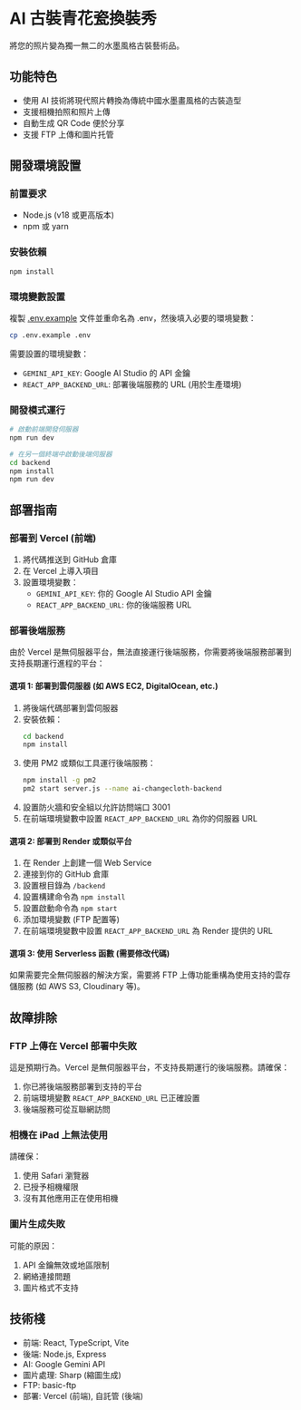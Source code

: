 # AI 古裝青花瓷換裝秀

將您的照片變為獨一無二的水墨風格古裝藝術品。

## 功能特色

- 使用 AI 技術將現代照片轉換為傳統中國水墨畫風格的古裝造型
- 支援相機拍照和照片上傳
- 自動生成 QR Code 便於分享
- 支援 FTP 上傳和圖片托管

## 開發環境設置

### 前置要求

- Node.js (v18 或更高版本)
- npm 或 yarn

### 安裝依賴

```bash
npm install
```

### 環境變數設置

複製 [.env.example](file:///Users/paulchang/Library/Mobile%20Documents/com~apple~CloudDocs/PDF/Ebees/Project/Wynn%20x%20MIF/ai-changecloth/.env.example) 文件並重命名為 .env，然後填入必要的環境變數：

```bash
cp .env.example .env
```

需要設置的環境變數：
- `GEMINI_API_KEY`: Google AI Studio 的 API 金鑰
- `REACT_APP_BACKEND_URL`: 部署後端服務的 URL (用於生產環境)

### 開發模式運行

```bash
# 啟動前端開發伺服器
npm run dev

# 在另一個終端中啟動後端伺服器
cd backend
npm install
npm run dev
```

## 部署指南

### 部署到 Vercel (前端)

1. 將代碼推送到 GitHub 倉庫
2. 在 Vercel 上導入項目
3. 設置環境變數：
   - `GEMINI_API_KEY`: 你的 Google AI Studio API 金鑰
   - `REACT_APP_BACKEND_URL`: 你的後端服務 URL

### 部署後端服務

由於 Vercel 是無伺服器平台，無法直接運行後端服務，你需要將後端服務部署到支持長期運行進程的平台：

#### 選項 1: 部署到雲伺服器 (如 AWS EC2, DigitalOcean, etc.)

1. 將後端代碼部署到雲伺服器
2. 安裝依賴：
   ```bash
   cd backend
   npm install
   ```
3. 使用 PM2 或類似工具運行後端服務：
   ```bash
   npm install -g pm2
   pm2 start server.js --name ai-changecloth-backend
   ```
4. 設置防火牆和安全組以允許訪問端口 3001
5. 在前端環境變數中設置 `REACT_APP_BACKEND_URL` 為你的伺服器 URL

#### 選項 2: 部署到 Render 或類似平台

1. 在 Render 上創建一個 Web Service
2. 連接到你的 GitHub 倉庫
3. 設置根目錄為 `/backend`
4. 設置構建命令為 `npm install`
5. 設置啟動命令為 `npm start`
6. 添加環境變數 (FTP 配置等)
7. 在前端環境變數中設置 `REACT_APP_BACKEND_URL` 為 Render 提供的 URL

#### 選項 3: 使用 Serverless 函數 (需要修改代碼)

如果需要完全無伺服器的解決方案，需要將 FTP 上傳功能重構為使用支持的雲存儲服務 (如 AWS S3, Cloudinary 等)。

## 故障排除

### FTP 上傳在 Vercel 部署中失敗

這是預期行為。Vercel 是無伺服器平台，不支持長期運行的後端服務。請確保：

1. 你已將後端服務部署到支持的平台
2. 前端環境變數 `REACT_APP_BACKEND_URL` 已正確設置
3. 後端服務可從互聯網訪問

### 相機在 iPad 上無法使用

請確保：
1. 使用 Safari 瀏覽器
2. 已授予相機權限
3. 沒有其他應用正在使用相機

### 圖片生成失敗

可能的原因：
1. API 金鑰無效或地區限制
2. 網絡連接問題
3. 圖片格式不支持

## 技術棧

- 前端: React, TypeScript, Vite
- 後端: Node.js, Express
- AI: Google Gemini API
- 圖片處理: Sharp (縮圖生成)
- FTP: basic-ftp
- 部署: Vercel (前端), 自託管 (後端)